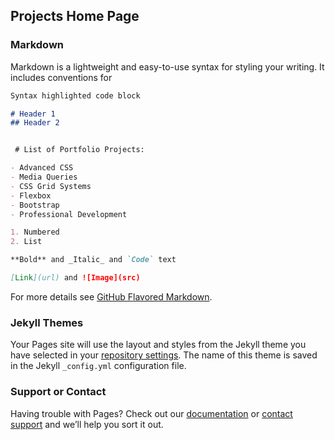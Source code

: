 ## Projects Home Page

### Markdown

Markdown is a lightweight and easy-to-use syntax for styling your writing. It includes conventions for

```markdown
Syntax highlighted code block

# Header 1
## Header 2


 # List of Portfolio Projects:

- Advanced CSS
- Media Queries
- CSS Grid Systems
- Flexbox
- Bootstrap
- Professional Development

1. Numbered
2. List

**Bold** and _Italic_ and `Code` text

[Link](url) and ![Image](src)
```

For more details see [GitHub Flavored Markdown](https://guides.github.com/features/mastering-markdown/).

### Jekyll Themes

Your Pages site will use the layout and styles from the Jekyll theme you have selected in your [repository settings](https://github.com/scoffey3/scoffey3.github.io/settings). The name of this theme is saved in the Jekyll `_config.yml` configuration file.

### Support or Contact

Having trouble with Pages? Check out our [documentation](https://docs.github.com/categories/github-pages-basics/) or [contact support](https://github.com/contact) and we’ll help you sort it out.
